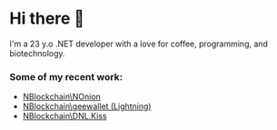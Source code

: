 # Hi there 👋

I'm a 23 y.o .NET developer with a love for coffee, programming, and biotechnology.

### Some of my recent work:
- [NBlockchain\NOnion](https://github.com/nblockchain/NOnion/commits?author=aarani)
- [NBlockchain\geewallet (Lightning)](https://github.com/nblockchain/geewallet/commits/rc/LN-m13?author=aarani)
- [NBlockchain\DNL.Kiss](https://github.com/nblockchain/DotNetLightning.Kiss/commits?author=aarani)
